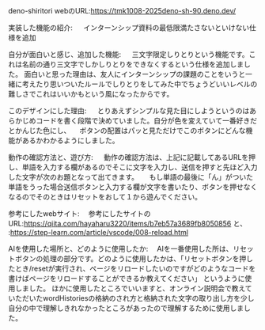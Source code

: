 deno-shiritori
webのURL:https://tmk1008-2025deno-sh-90.deno.dev/

実装した機能の紹介:
　 インターンシップ資料の最低限満たさないといけない仕様を追加

自分が面白いと感じ、追加した機能:
　 三文字限定しりとりという機能です。これは名前の通り三文字でしかしりとりをできなくするという仕様を追加しました。
   面白いと思った理由は、友人にインターンシップの課題のことをいうと一緒に考えたり思いついたルールでしりとりをしてみた中でちょうどいいレベルの難しさでこれはいいかもという風になったからです。
 
このデザインにした理由:
　 とりあえずシンプルな見た目にしようというのはあらかじめコードを書く段階で決めていました。自分が色を変えていて一番好きだとかんじた色にし、
 　ボタンの配置はパッと見ただけでこのボタンにどんな機能があるかわかるようにしました。

動作の確認方法と、遊び方:
　 動作の確認方法は、上記に記載してあるURLを押し、単語を入力する欄があるのでそこに文字を入力し、送信を押すと先ほど入力した文字が次のお題となって出てきます。
　 もし単語の最後に「ん」がついた単語をうった場合送信ボタンと入力する欄が文字を書いたり、ボタンを押せなくなるのでそのときはリセットをおして１から遊んでください。
 
参考にしたwebサイト:
 　参考にしたサイトのURL:https://qiita.com/hayaharu3220/items/b7eb57a3689fb8050856 と、
                     :https://step-learn.com/article/vscode/008-reload.html
 
AIを使用した場所と、どのように使用したか:
 　AIを一番使用した所は、リセットボタンの処理の部分です。どのように使用したかは、「リセットボタンを押したとき/resetが実行され、ページをリロードしたいのですがどのようなコードを書けばページをリロードすることができるか教えてください」
   というように使用しました。
   ほかに使用したところでいいますと、オンライン説明会で教えていただいたwordHistoriesの格納のされ方と格納された文字の取り出し方を少し自分の中で理解しきれなかったところがあったので理解するために使用しました。
